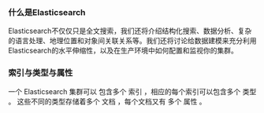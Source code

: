 ### 什么是Elasticsearch
Elasticsearch不仅仅只是全文搜索，我们还将介绍结构化搜索、数据分析、复杂的语言处理、地理位置和对象间关联关系等。我们还将讨论给数据建模来充分利用Elasticsearch的水平伸缩性，以及在生产环境中如何配置和监视你的集群。  

### 索引与类型与属性
一个 Elasticsearch 集群可以 包含多个 索引 ，相应的每个索引可以包含多个 类型 。 这些不同的类型存储着多个 文档 ，每个文档又有 多个 属性 。

